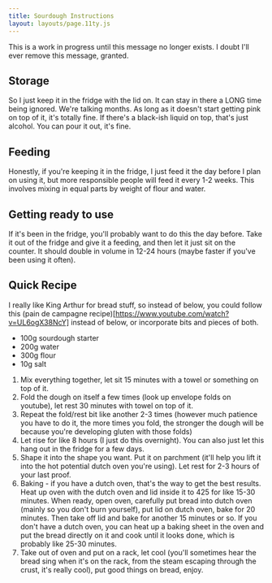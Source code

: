 ```yaml
---
title: Sourdough Instructions
layout: layouts/page.11ty.js
---
```


This is a work in progress until this message no longer exists. I doubt I'll ever remove this message, granted.

## Storage
So I just keep it in the fridge with the lid on. It can stay in there a LONG time being ignored. We're talking months. As long as it doesn't start getting pink on top of it, it's totally fine. If there's a black-ish liquid on top, that's just alcohol. You can pour it out, it's fine.

## Feeding
Honestly, if you're keeping it in the fridge, I just feed it the day before I plan on using it, but more responsible people will feed it every 1-2 weeks. This involves mixing in equal parts by weight of flour and water.

## Getting ready to use
If it's been in the fridge, you'll probably want to do this the day before. Take it out of the fridge and give it a feeding, and then let it just sit on the counter. It should double in volume in 12-24 hours (maybe faster if you've been using it often).

## Quick Recipe
I really like King Arthur for bread stuff, so instead of below, you could follow this (pain de campagne recipe)[https://www.youtube.com/watch?v=UL6ogX38NcY] instead of below, or incorporate bits and pieces of both.

- 100g sourdough starter
- 200g water
- 300g flour
- 10g salt

1. Mix everything together, let sit 15 minutes with a towel or something on top of it.
2. Fold the dough on itself a few times (look up envelope folds on youtube), let rest 30 minutes with towel on top of it.
3. Repeat the fold/rest bit like another 2-3 times (however much patience you have to do it, the more times you fold, the stronger the dough will be because you're developing gluten with those folds)
4. Let rise for like 8 hours (I just do this overnight). You can also just let this hang out in the fridge for a few days.
5. Shape it into the shape you want. Put it on parchment (it'll help you lift it into the hot potential dutch oven you're using). Let rest for 2-3 hours of your last proof.
6. Baking - if you have a dutch oven, that's the way to get the best results. Heat up oven with the dutch oven and lid inside it to 425 for like 15-30 minutes. When ready, open oven, carefully put bread into dutch oven (mainly so you don't burn yourself), put lid on dutch oven, bake for 20 minutes. Then take off lid and bake for another 15 minutes or so. If you don't have a dutch oven, you can heat up a baking sheet in the oven and put the bread directly on it and cook until it looks done, which is probably like 25-30 minutes.
7. Take out of oven and put on a rack, let cool (you'll sometimes hear the bread sing when it's on the rack, from the steam escaping through the crust, it's really cool), put good things on bread, enjoy.